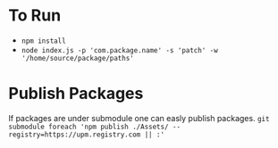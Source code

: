 # To Run
 - `npm install`
 - `node index.js -p 'com.package.name' -s 'patch' -w '/home/source/package/paths'`

# Publish Packages
If packages are under submodule one can easly publish packages. 
`git submodule foreach 'npm publish ./Assets/ --registry=https://upm.registry.com || :'`
